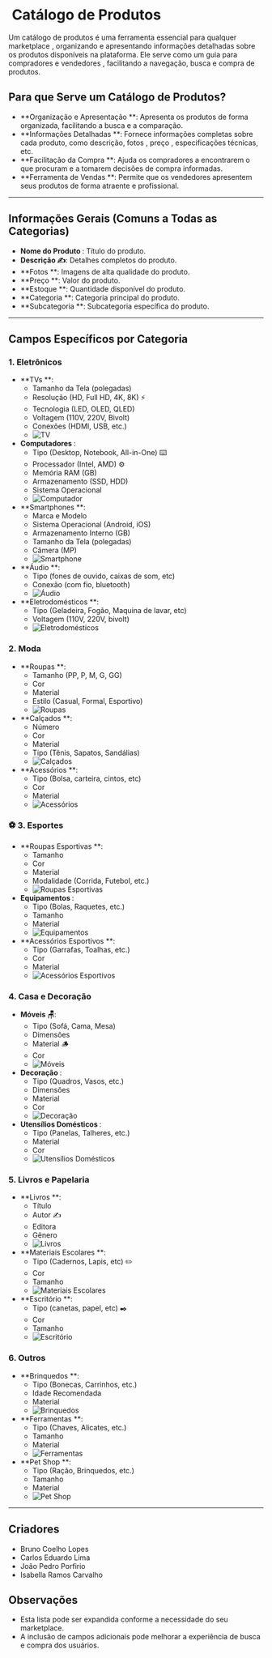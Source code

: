# ️ Catálogo de Produtos 

Um catálogo de produtos é uma ferramenta essencial para qualquer marketplace , organizando e apresentando informações detalhadas sobre os produtos disponíveis na plataforma. Ele serve como um guia para compradores  e vendedores , facilitando a navegação, busca e compra de produtos.

##  Para que Serve um Catálogo de Produtos?

* **Organização e Apresentação **: Apresenta os produtos de forma organizada, facilitando a busca e a comparação.
* **Informações Detalhadas **: Fornece informações completas sobre cada produto, como descrição, fotos , preço , especificações técnicas, etc.
* **Facilitação da Compra **: Ajuda os compradores a encontrarem o que procuram e a tomarem decisões de compra informadas.
* **Ferramenta de Vendas **: Permite que os vendedores apresentem seus produtos de forma atraente e profissional.

---

##  Informações Gerais (Comuns a Todas as Categorias)

* **Nome do Produto ️**: Título do produto.
* **Descrição ✍️**: Detalhes completos do produto.
* **Fotos **: Imagens de alta qualidade do produto.
* **Preço **: Valor do produto.
* **Estoque **: Quantidade disponível do produto.
* **Categoria **: Categoria principal do produto.
* **Subcategoria **: Subcategoria específica do produto.

---

##  Campos Específicos por Categoria

###  1. Eletrônicos 

* **TVs **:
    * Tamanho da Tela (polegadas) 
    * Resolução (HD, Full HD, 4K, 8K) ⚡
    * Tecnologia (LED, OLED, QLED) 
    * Voltagem (110V, 220V, Bivolt) 
    * Conexões (HDMI, USB, etc.) 
    * ![TV](https://via.placeholder.com/150)
* **Computadores ️**:
    * Tipo (Desktop, Notebook, All-in-One) ⌨️
    * Processador (Intel, AMD) ⚙️
    * Memória RAM (GB) 
    * Armazenamento (SSD, HDD) 
    * Sistema Operacional 
    * ![Computador](https://via.placeholder.com/150)
* **Smartphones **:
    * Marca e Modelo 
    * Sistema Operacional (Android, iOS) 
    * Armazenamento Interno (GB) 
    * Tamanho da Tela (polegadas) 
    * Câmera (MP) 
    * ![Smartphone](https://via.placeholder.com/150)
* **Áudio **:
    * Tipo (fones de ouvido, caixas de som, etc) 
    * Conexão (com fio, bluetooth) 
    * ![Áudio](https://via.placeholder.com/150)
* **Eletrodomésticos **:
    * Tipo (Geladeira, Fogão, Maquina de lavar, etc) 
    * Voltagem (110V, 220V, bivolt) 
    * ![Eletrodomésticos](https://via.placeholder.com/150)

###  2. Moda 

* **Roupas **:
    * Tamanho (PP, P, M, G, GG) 
    * Cor 
    * Material 
    * Estilo (Casual, Formal, Esportivo) 
    * ![Roupas](https://via.placeholder.com/150)
* **Calçados **:
    * Número 
    * Cor 
    * Material 
    * Tipo (Tênis, Sapatos, Sandálias) 
    * ![Calçados](https://via.placeholder.com/150)
* **Acessórios **:
    * Tipo (Bolsa, carteira, cintos, etc) 
    * Cor 
    * Material 
    * ![Acessórios](https://via.placeholder.com/150)

### ⚽ 3. Esportes 

* **Roupas Esportivas **:
    * Tamanho 
    * Cor 
    * Material 
    * Modalidade (Corrida, Futebol, etc.) 
    * ![Roupas Esportivas](https://via.placeholder.com/150)
* **Equipamentos ️**:
    * Tipo (Bolas, Raquetes, etc.) 
    * Tamanho 
    * Material 
    * ![Equipamentos](https://via.placeholder.com/150)
* **Acessórios Esportivos **:
    * Tipo (Garrafas, Toalhas, etc.) 
    * Cor 
    * Material 
    * ![Acessórios Esportivos](https://via.placeholder.com/150)

###  4. Casa e Decoração ️

* **Móveis 🪑**:
    * Tipo (Sofá, Cama, Mesa) ️
    * Dimensões 
    * Material 🪵
    * Cor 
    * ![Móveis](https://via.placeholder.com/150)
* **Decoração ️**:
    * Tipo (Quadros, Vasos, etc.) 
    * Dimensões 
    * Material 
    * Cor 
    * ![Decoração](https://via.placeholder.com/150)
* **Utensílios Domésticos ️**:
    * Tipo (Panelas, Talheres, etc.) 
    * Material 
    * Cor 
    * ![Utensílios Domésticos](https://via.placeholder.com/150)

###  5. Livros e Papelaria 

* **Livros **:
    * Título 
    * Autor ✍️
    * Editora 
    * Gênero 
    * ![Livros](https://via.placeholder.com/150)
* **Materiais Escolares **:
    * Tipo (Cadernos, Lapis, etc) ✏️
    * Cor 
    * Tamanho 
    * ![Materiais Escolares](https://via.placeholder.com/150)
* **Escritório **:
    * Tipo (canetas, papel, etc) ✒️
    * Cor 
    * Tamanho 
    * ![Escritório](https://via.placeholder.com/150)

###  6. Outros ️

* **Brinquedos **:
    * Tipo (Bonecas, Carrinhos, etc.) 
    * Idade Recomendada 
    * Material 
    * ![Brinquedos](https://via.placeholder.com/150)
* **Ferramentas **:
    * Tipo (Chaves, Alicates, etc.) 
    * Tamanho 
    * Material 
    * ![Ferramentas](https://via.placeholder.com/150)
* **Pet Shop **:
    * Tipo (Ração, Brinquedos, etc.) 
    * Tamanho 
    * Material 
    * ![Pet Shop](https://via.placeholder.com/150)

---

## Criadores

* Bruno Coelho Lopes
* Carlos Eduardo Lima
* João Pedro Porfirio
* Isabella Ramos Carvalho

##  Observações

* Esta lista pode ser expandida conforme a necessidade do seu marketplace.
* A inclusão de campos adicionais pode melhorar a experiência de busca e compra dos usuários.
